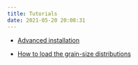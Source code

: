 ```yaml
---
title: Tutorials
date: 2021-05-20 20:08:31
---
```


* [Advanced installation](./install)

* [How to load the grain-size distributions](./load_gsds)
